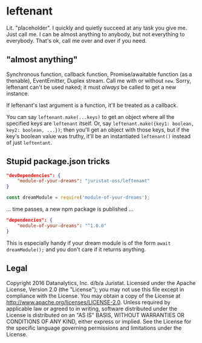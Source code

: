 # leftenant

Lit. "placeholder". I quickly and quietly succeed at any task you give me. Just call me. I can be almost anything to anybody, but not everything to everybody. That's ok, call me over and over if you need.

## "almost anything"
Synchronous function, callback function, Promise/awaitable function (as a thenable), EventEmitter, Duplex stream. Call me with or without `new`. Sorry, leftenant can't be used naked; it must *always* be called to get a new instance.

If leftenant's last argument is a function, it'll be treated as a callback.

You can say `leftenant.make(...keys)` to get an object where all the specified keys are `leftenant` itself. Or, say `leftenant.make({key1: boolean, key2: boolean, ...})`; then you'll get an object with those keys, but if the key's boolean value was truthy, it'll be an instantiated `leftenant()` instead of just `leftentant`.

## Stupid package.json tricks

```json
"devDependencies": {
    "module-of-your-dreams": "juristat-oss/leftenant"
}
```

```javascript
const dreamModule = require('module-of-your-dreams');
```

... time passes, a new npm package is published ...

``` json
"dependencies": {
    "module-of-your-dreams": "^1.0.0"
}
```

This is especially handy if your dream module is of the form `await dreamModule();` and you don't care if it returns anything.

## Legal

Copyright 2016 Datanalytics, Inc. d/b/a Juristat. Licensed under the Apache License, Version 2.0 (the "License"); you may not use this file except in compliance with the License. You may obtain a copy of the License at http://www.apache.org/licenses/LICENSE-2.0. Unless required by applicable law or agreed to in writing, software distributed under the License is distributed on an "AS IS" BASIS, WITHOUT WARRANTIES OR CONDITIONS OF ANY KIND, either express or implied. See the License for the specific language governing permissions and limitations under the License.
